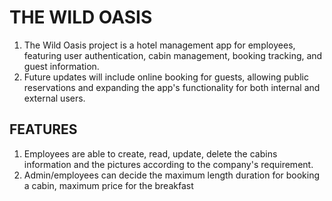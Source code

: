 # THE WILD OASIS

1. The Wild Oasis project is a hotel management app for employees, featuring user authentication, cabin management, booking tracking, and guest information.
2. Future updates will include online booking for guests, allowing public reservations and expanding the app's functionality for both internal and external users.

## FEATURES

1. Employees are able to create, read, update, delete the cabins information and the pictures according to the company's requirement.
2. Admin/employees can decide the maximum length duration for booking a cabin, maximum price for the breakfast
